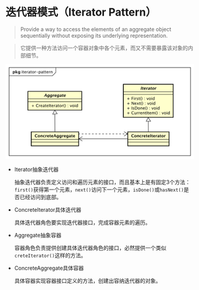 # 迭代器模式（Iterator Pattern）

> Provide a way to access the elements of an aggregate object sequentially without exposing its underlying representation.

> 它提供一种方法访问一个容器对象中各个元素，而又不需要暴露该对象的内部细节。

![iterator-pattern](../res/images/iterator-pattern.svg)

* Iterator抽象迭代器

    抽象迭代器负责定义访问和遍历元素的接口，而且基本上是有固定3个方法：`first()`获得第一个元素，`next()`访问下一个元素，`isDone()`或`hasNext()`是否已经访问到底部。

* ConcreteIterator具体迭代器

    具体迭代器角色要实现迭代器接口，完成容器元素的遍历。

* Aggregate抽象容器

    容器角色负责提供创建具体迭代器角色的接口，必然提供一个类似`creteIterator()`这样的方法。

* ConcreteAggregate具体容器

    具体容器实现容器接口定义的方法，创建出容纳迭代器的对象。
